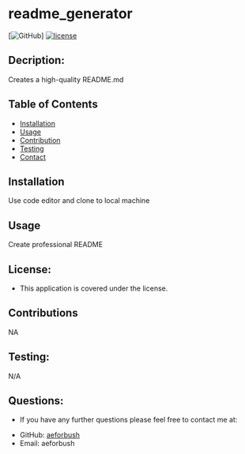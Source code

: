 

  
# readme_generator

[![GitHub](https://img.shields.io/github/aeforbush/readme_generator)]
[![license](https://img.shields.io/badge/license--success)](https://shields.io)

## Decription:
Creates a high-quality README.md

## Table of Contents 
- [Installation](#installation)
- [Usage](#usage)
- [Contribution](#contribution)
- [Testing](#test)
- [Contact](#contact)


## Installation
Use code editor and clone to local machine

## Usage
Create professional README

## License:
* This application is covered under the  license.

## Contributions
NA

## Testing:
N/A

## Questions:
* If you have any further questions please feel free to contact me at:
 - GitHub: [aeforbush](https://github.com/aeforbush) 
 - Email: aeforbush

